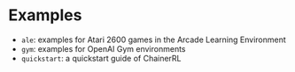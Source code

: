 # Examples

- `ale`: examples for Atari 2600 games in the Arcade Learning Environment
- `gym`: examples for OpenAI Gym environments
- `quickstart`: a quickstart guide of ChainerRL
